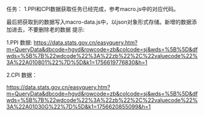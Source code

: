 任务：
   1.PPI和CPI数据获取任务已经完成，参考macro.js中的对应代码。

   最后把获取到的数据写入macro-data.js中，以json对象形式存储。新增的数据添加进去，不要删除老的数据
提示: 


1.PPI 数据: 
https://data.stats.gov.cn/easyquery.htm?m=QueryData&dbcode=hgyd&rowcode=zb&colcode=sj&wds=%5B%5D&dfwds=%5B%7B%22wdcode%22%3A%22zb%22%2C%22valuecode%22%3A%22A010801%22%7D%5D&k1=1756619776830&h=1


2.CPI 数据：

https://data.stats.gov.cn/easyquery.htm?m=QueryData&dbcode=hgyd&rowcode=zb&colcode=sj&wds=%5B%5D&dfwds=%5B%7B%22wdcode%22%3A%22zb%22%2C%22valuecode%22%3A%22A01030G%22%7D%5D&k1=1756620855099&h=1

